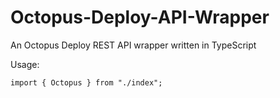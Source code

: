 # Octopus-Deploy-API-Wrapper
An Octopus Deploy REST API wrapper written in TypeScript

Usage:
```
import { Octopus } from "./index";
```